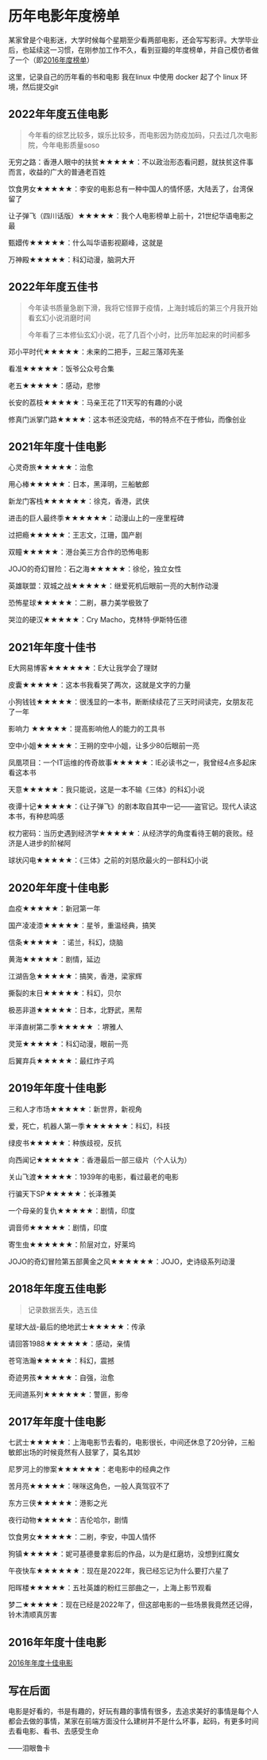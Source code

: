 # 历年电影年度榜单

某家曾是个电影迷，大学时候每个星期至少看两部电影，还会写写影评。大学毕业后，也延续这一习惯，在刚参加工作不久，看到豆瓣的年度榜单，并自己模仿者做了一个（即[2016年度榜单](https://movie.azhubaby.com/2016)）

这里，记录自己的历年看的书和电影
我在linux 中使用 docker 起了个 linux 环境，然后提交git



## 2022年年度五佳电影

> 今年看的综艺比较多，娱乐比较多，而电影因为防疫加码，只去过几次电影院，今年电影质量soso

无穷之路：香港人眼中的扶贫★★★★★：不以政治形态看问题，就扶贫这件事而言，收益的广大的普通老百姓

饮食男女★★★★★：李安的电影总有一种中国人的情怀感，大陆丢了，台湾保留了

让子弹飞（四川话版）★★★★★：我个人电影榜单上前十，21世纪华语电影之最

甄嬛传★★★★★：什么叫华语影视巅峰，这就是

万神殿★★★★★：科幻动漫，脑洞大开



## 2022年年度五佳书

> 今年读书质量急剧下滑，我将它怪罪于疫情，上海封城后的第三个月我开始看玄幻小说消磨时间
>
> 今年看了三本修仙玄幻小说，花了几百个小时，比历年加起来的时间都多

邓小平时代★★★★★：未来的二把手，三起三落邓先圣

看准★★★★★：饭爷公众号合集

老五★★★★★：感动，悲惨

长安的荔枝★★★★★：马亲王花了11天写的有趣的小说

修真门派掌门路★★★★：这本书还没完结，书的特点不在于修仙，而像创业



## 2021年年度十佳电影

心灵奇旅★★★★★：治愈

用心棒★★★★★：日本，黑泽明，三船敏郎

新龙门客栈★★★★★★：徐克，香港，武侠

进击的巨人最终季★★★★★★：动漫山上的一座里程碑

过把瘾★★★★★：王志文，江珊，国产剧

双瞳★★★★★：港台美三方合作的恐怖电影

JOJO的奇幻冒险：石之海★★★★★：徐伦，独立女性

英雄联盟：双城之战★★★★★：继爱死机后眼前一亮的大制作动漫

恐怖星球★★★★★：二刷，暴力美学极致了

哭泣的硬汉★★★★★：Cry Macho，克林特·伊斯特伍德



## 2021年年度十佳书

E大网易博客★★★★★★：E大让我学会了理财

皮囊★★★★★：这本书我看哭了两次，这就是文字的力量

小狗钱钱★★★★★：很浅显的一本书，断断续续花了三天时间读完，女朋友花了一年

影响力 ★★★★★：提高影响他人的能力的工具书

空中小姐★★★★★：王朔的空中小姐，让多少80后眼前一亮

凤凰项目：一个IT运维的传奇故事★★★★★：IE必读书之一，我曾经4点多起床看这本书

天意★★★★★：我只能说，这是一本不输《三体》的科幻小说

夜谭十记★★★★★：《让子弹飞》的剧本取自其中一记——盗官记。现代人读这本书，有种悲鸣感

权力密码：当历史遇到经济学★★★★★：从经济学的角度看待王朝的衰败。经济是人进步的阶梯阿

球状闪电★★★★★：《三体》之前的刘慈欣最火的一部科幻小说



## 2020年年度十佳电影

血疫★★★★★：新冠第一年

国产凌凌漆★★★★★：星爷，重温经典，搞笑

信条★★★★★ ：诺兰，科幻，烧脑

黄海★★★★★：剧情，延边

江湖告急★★★★★：搞笑，香港，梁家辉

撕裂的末日★★★★★：科幻，贝尔

极恶非道★★★★★：日本，北野武，黑帮

半泽直树第二季★★★★★ ：堺雅人

灵笼★★★★★：科幻动漫，眼前一亮

后翼弃兵★★★★★：最红炸子鸡



## 2019年年度十佳电影

三和人才市场★★★★★：新世界，新视角

爱，死亡，机器人第一季★★★★★★：科幻，科技

绿皮书★★★★★：种族歧视，反抗

向西闻记★★★★★★：香港最后一部三级片（个人认为）

关山飞渡★★★★★：1939年的电影，看过最老的电影

行骗天下SP★★★★★：长泽雅美

一个母亲的复仇★★★★★：剧情，印度

调音师★★★★★：剧情，印度

寄生虫★★★★★★：阶层对立，好莱坞

JOJO的奇幻冒险第五部黄金之风★★★★★★：JOJO，史诗级系列动漫



## 2018年年度五佳电影

> 记录数据丢失，选五佳

星球大战-最后的绝地武士★★★★★：传承

请回答1988★★★★★★：感动，亲情

苍穹浩瀚★★★★★：科幻，震撼

奇迹男孩★★★★★：自强，治愈

无间道系列★★★★★★：警匪，影帝



## 2017年年度十佳电影

七武士★★★★★：上海电影节去看的，电影很长，中间还休息了20分钟，三船敏郎出场的时候竟然有人鼓掌了，莫名其妙

尼罗河上的惨案★★★★★★：老电影中的经典之作

苦月亮★★★★★：咪咪这角色，一般人真驾驭不了

东方三侠★★★★★：港影之光

夜行动物★★★★★：吉伦哈尔，剧情

饮食男女★★★★★：二刷，李安，中国人情怀

狗镇★★★★★：妮可基德曼拿影后的作品，以为是红磨坊，没想到红魔女

午夜快车★★★★★★：现在是2022年，我已经忘记为什么要打六星了

阳晖楼★★★★★：五社英雄的粉红三部曲之一，上海上影节观看

梦二★★★★★：现在已经是2022年了，但这部电影的一些场景我竟然还记得，铃木清顺真厉害



## 2016年年度十佳电影

[2016年年度十佳电影](https://movie.azhubaby.com/2016)









## 写在后面

电影是好看的，书是有趣的，好玩有趣的事情有很多，去追求美好的事情是每个人都会去做的事情，某家在前端方面没什么建树并不是什么坏事，起码，有更多时间去看电影、看书、去感受生命

——泪眼鲁卡

